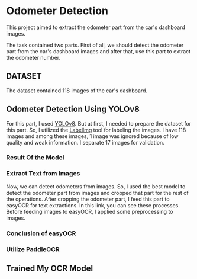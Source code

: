 # Odometer Detection
This project aimed to extract the odometer part from the car's dashboard images.

The task contained two parts. First of all, we should detect the odometer part from the car's dashboard images and after that, use this part to extract the odometer number.

## DATASET
The dataset contained 118 images of the car's dashboard.


## Odometer Detection Using YOLOv8
For this part, I used [YOLOv8](https://docs.ultralytics.com/). But at first, I needed to prepare the dataset for this part. So, I utilized the [Labellmg](https://github.com/HumanSignal/labelImg/releases) tool for labeling the images. I have 118 images and among these images, 1 image was ignored because of low quality and weak information. I separate 17 images for validation.

### Result Of the Model


### Extract Text from Images
Now, we can detect odometers from images. So, I used the best model to detect the odometer part from images and cropped that part for the rest of the operations. After cropping the odometer part, I feed this part to easyOCR for text extractions. In this link, you can see these processes. Before feeding images to easyOCR, I applied some preprocessing to images.

### Conclusion of easyOCR


### Utilize PaddleOCR


## Trained My OCR Model



